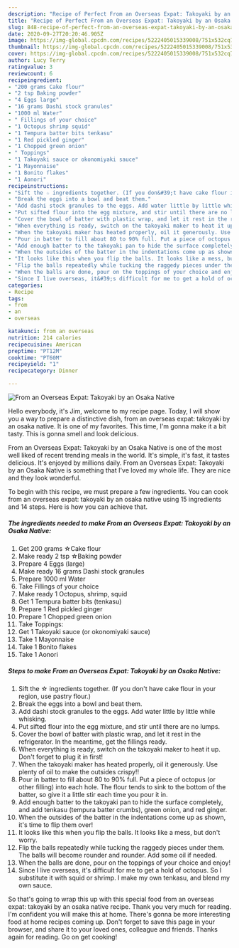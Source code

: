 ```yaml
---
description: "Recipe of Perfect From an Overseas Expat: Takoyaki by an Osaka Native"
title: "Recipe of Perfect From an Overseas Expat: Takoyaki by an Osaka Native"
slug: 848-recipe-of-perfect-from-an-overseas-expat-takoyaki-by-an-osaka-native
date: 2020-09-27T20:20:46.905Z
image: https://img-global.cpcdn.com/recipes/5222405015339008/751x532cq70/from-an-overseas-expat-takoyaki-by-an-osaka-native-recipe-main-photo.jpg
thumbnail: https://img-global.cpcdn.com/recipes/5222405015339008/751x532cq70/from-an-overseas-expat-takoyaki-by-an-osaka-native-recipe-main-photo.jpg
cover: https://img-global.cpcdn.com/recipes/5222405015339008/751x532cq70/from-an-overseas-expat-takoyaki-by-an-osaka-native-recipe-main-photo.jpg
author: Lucy Terry
ratingvalue: 3
reviewcount: 6
recipeingredient:
- "200 grams Cake flour"
- "2 tsp Baking powder"
- "4 Eggs large"
- "16 grams Dashi stock granules"
- "1000 ml Water"
- " Fillings of your choice"
- "1 Octopus shrimp squid"
- "1 Tempura batter bits tenkasu"
- "1 Red pickled ginger"
- "1 Chopped green onion"
- " Toppings"
- "1 Takoyaki sauce or okonomiyaki sauce"
- "1 Mayonnaise"
- "1 Bonito flakes"
- "1 Aonori"
recipeinstructions:
- "Sift the ☆ ingredients together. (If you don&#39;t have cake flour in your region, use pastry flour.)"
- "Break the eggs into a bowl and beat them."
- "Add dashi stock granules to the eggs. Add water little by little while whisking."
- "Put sifted flour into the egg mixture, and stir until there are no lumps."
- "Cover the bowl of batter with plastic wrap, and let it rest in the refrigerator. In the meantime, get the fillings ready."
- "When everything is ready, switch on the takoyaki maker to heat it up. Don&#39;t forget to plug it in first!"
- "When the takoyaki maker has heated properly, oil it generously. Use plenty of oil to make the outsides crispy!!"
- "Pour in batter to fill about 80 to 90% full. Put a piece of octopus (or other filling) into each hole. The flour tends to sink to the bottom of the batter, so give it a little stir each time you pour it in."
- "Add enough batter to the takoyaki pan to hide the surface completely, and add tenkasu (tempura batter crumbs), green onion, and red ginger."
- "When the outsides of the batter in the indentations come up as shown, it&#39;s time to flip them over!"
- "It looks like this when you flip the balls. It looks like a mess, but don&#39;t worry."
- "Flip the balls repeatedly while tucking the raggedy pieces under them. The balls will become rounder and rounder. Add some oil if needed."
- "When the balls are done, pour on the toppings of your choice and enjoy!"
- "Since I live overseas, it&#39;s difficult for me to get a hold of octopus. So I substitute it with squid or shrimp. I make my own tenkasu, and blend my own sauce."
categories:
- Recipe
tags:
- from
- an
- overseas

katakunci: from an overseas 
nutrition: 214 calories
recipecuisine: American
preptime: "PT12M"
cooktime: "PT60M"
recipeyield: "1"
recipecategory: Dinner

---
```



![From an Overseas Expat: Takoyaki by an Osaka Native](https://img-global.cpcdn.com/recipes/5222405015339008/751x532cq70/from-an-overseas-expat-takoyaki-by-an-osaka-native-recipe-main-photo.jpg)

Hello everybody, it's Jim, welcome to my recipe page. Today, I will show you a way to prepare a distinctive dish, from an overseas expat: takoyaki by an osaka native. It is one of my favorites. This time, I'm gonna make it a bit tasty. This is gonna smell and look delicious.



From an Overseas Expat: Takoyaki by an Osaka Native is one of the most well liked of recent trending meals in the world. It's simple, it's fast, it tastes delicious. It's enjoyed by millions daily. From an Overseas Expat: Takoyaki by an Osaka Native is something that I've loved my whole life. They are nice and they look wonderful.


To begin with this recipe, we must prepare a few ingredients. You can cook from an overseas expat: takoyaki by an osaka native using 15 ingredients and 14 steps. Here is how you can achieve that.

<!--inarticleads1-->

##### The ingredients needed to make From an Overseas Expat: Takoyaki by an Osaka Native:

1. Get 200 grams ☆Cake flour
1. Make ready 2 tsp ☆Baking powder
1. Prepare 4 Eggs (large)
1. Make ready 16 grams Dashi stock granules
1. Prepare 1000 ml Water
1. Take  Fillings of your choice
1. Make ready 1 Octopus, shrimp, squid
1. Get 1 Tempura batter bits (tenkasu)
1. Prepare 1 Red pickled ginger
1. Prepare 1 Chopped green onion
1. Take  Toppings:
1. Get 1 Takoyaki sauce (or okonomiyaki sauce)
1. Take 1 Mayonnaise
1. Take 1 Bonito flakes
1. Take 1 Aonori




<!--inarticleads2-->

##### Steps to make From an Overseas Expat: Takoyaki by an Osaka Native:

1. Sift the ☆ ingredients together. (If you don&#39;t have cake flour in your region, use pastry flour.)
1. Break the eggs into a bowl and beat them.
1. Add dashi stock granules to the eggs. Add water little by little while whisking.
1. Put sifted flour into the egg mixture, and stir until there are no lumps.
1. Cover the bowl of batter with plastic wrap, and let it rest in the refrigerator. In the meantime, get the fillings ready.
1. When everything is ready, switch on the takoyaki maker to heat it up. Don&#39;t forget to plug it in first!
1. When the takoyaki maker has heated properly, oil it generously. Use plenty of oil to make the outsides crispy!!
1. Pour in batter to fill about 80 to 90% full. Put a piece of octopus (or other filling) into each hole. The flour tends to sink to the bottom of the batter, so give it a little stir each time you pour it in.
1. Add enough batter to the takoyaki pan to hide the surface completely, and add tenkasu (tempura batter crumbs), green onion, and red ginger.
1. When the outsides of the batter in the indentations come up as shown, it&#39;s time to flip them over!
1. It looks like this when you flip the balls. It looks like a mess, but don&#39;t worry.
1. Flip the balls repeatedly while tucking the raggedy pieces under them. The balls will become rounder and rounder. Add some oil if needed.
1. When the balls are done, pour on the toppings of your choice and enjoy!
1. Since I live overseas, it&#39;s difficult for me to get a hold of octopus. So I substitute it with squid or shrimp. I make my own tenkasu, and blend my own sauce.




So that's going to wrap this up with this special food from an overseas expat: takoyaki by an osaka native recipe. Thank you very much for reading. I'm confident you will make this at home. There's gonna be more interesting food at home recipes coming up. Don't forget to save this page in your browser, and share it to your loved ones, colleague and friends. Thanks again for reading. Go on get cooking!
